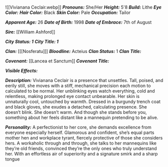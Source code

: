 ![[Vivianana Ceclair.webp]]
***Pronouns:*** She/Her
***Height:*** 5'8
***Build:*** Lithe 
***Eye Color:***
***Hair Color:*** Black 
***Skin Color:*** Pale 
***Occupation:*** Tailor 

***Apparent Age:*** 26
***Date of Birth:***  1998
***Date of Embrace:***  7th of August

***Sire:*** [[William Ashford]]


***City Status: 1***
***City Title: 1***

***Clan:*** [[[Nosferatu]]]
***Bloodline:*** Acteius
***Clan Status:*** 1
***Clan Title:***

***Covenant:*** [[Lancea et Sanctum]]
***Covenant Title:***

***Visible Effects:*** 

***Description:*** Vivianana Ceclair is a presence that unsettles. Tall, poised, and eerily still, she moves with a stiff, mechanical precision each motion to calculated to be normal. Her unblinking eyes watch everything, cold and relentless, making prolonged eye contact unbearable. Her skin is unnaturally cool, untouched by warmth. Dressed in a burgundy trench coat and black gloves, she exudes a detached, calculating presence. She doesn’t blink. She doesn’t warm. And though she stands before you, something about her feels distant like a mannequin pretending to be alive.

***Personality:*** A perfectionist to her core, she demands excellence from everyone especially herself. Glamorous and confident, she’s equal parts mother hen and workplace tyrant, fiercely protective of those she considers hers. A workaholic through and through, she talks to her mannequins like they’re old friends, convinced they’re the only ones who truly understand her. With an effortless air of superiority and a signature smirk and a sharp tongue